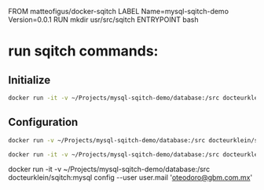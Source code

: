 FROM matteofigus/docker-sqitch
LABEL Name=mysql-sqitch-demo Version=0.0.1
RUN mkdir usr/src/sqitch
ENTRYPOINT bash

# run sqitch commands:

## Initialize
```bash
docker run -it -v ~/Projects/mysql-sqitch-demo/database:/src docteurklein/sqitch:mysql init demo-mysql --uri https://github.com/teom10/mysql-sqitch-demo.git --engine mysql
```

## Configuration

```bash
docker run -v ~/Projects/mysql-sqitch-demo/database:/src docteurklein/sqitch:mysql config --user engine.mysql.client /usr/local/mysql/bin/mysql
```

```bash
docker run -it -v ~/Projects/mysql-sqitch-demo/database:/src docteurklein/sqitch:mysql config --user user.name 'Omar Teodoro Oropeza'
```

docker run -it -v ~/Projects/mysql-sqitch-demo/database:/src docteurklein/sqitch:mysql config --user user.mail 'oteodoro@gbm.com.mx'